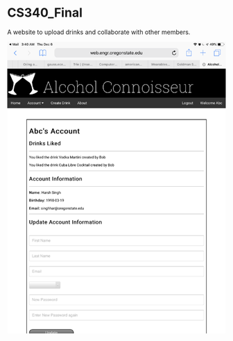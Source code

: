 # CS340_Final
A website to upload drinks and collaborate with other members.

![alt text](https://github.com/Sakthisa/Alcohol-Connoisseur/blob/master/Photos/IMG_0060.png)
